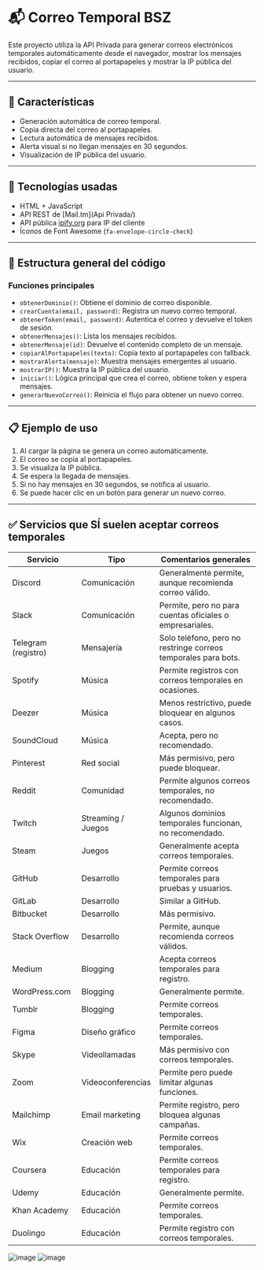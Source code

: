 # 📬 Correo Temporal BSZ

Este proyecto utiliza la API Privada para generar correos electrónicos temporales automáticamente desde el navegador, mostrar los mensajes recibidos, copiar el correo al portapapeles y mostrar la IP pública del usuario.

---

## 🚀 Características

- Generación automática de correo temporal.
- Copia directa del correo al portapapeles.
- Lectura automática de mensajes recibidos.
- Alerta visual si no llegan mensajes en 30 segundos.
- Visualización de IP pública del usuario.

---

## 🔧 Tecnologías usadas

- HTML + JavaScript
- API REST de [Mail.tm](Api Privada/)
- API pública [ipify.org](https://www.ipify.org/) para IP del cliente
- Íconos de Font Awesome (`fa-envelope-circle-check`)

---

## 📂 Estructura general del código

### Funciones principales

- `obtenerDominio()`: Obtiene el dominio de correo disponible.
- `crearCuenta(email, password)`: Registra un nuevo correo temporal.
- `obtenerToken(email, password)`: Autentica el correo y devuelve el token de sesión.
- `obtenerMensajes()`: Lista los mensajes recibidos.
- `obtenerMensaje(id)`: Devuelve el contenido completo de un mensaje.
- `copiarAlPortapapeles(texto)`: Copia texto al portapapeles con fallback.
- `mostrarAlerta(mensaje)`: Muestra mensajes emergentes al usuario.
- `mostrarIP()`: Muestra la IP pública del usuario.
- `iniciar()`: Lógica principal que crea el correo, obtiene token y espera mensajes.
- `generarNuevoCorreo()`: Reinicia el flujo para obtener un nuevo correo.

---

## 📋 Ejemplo de uso

1. Al cargar la página se genera un correo automáticamente.
2. El correo se copia al portapapeles.
3. Se visualiza la IP pública.
4. Se espera la llegada de mensajes.
5. Si no hay mensajes en 30 segundos, se notifica al usuario.
6. Se puede hacer clic en un botón para generar un nuevo correo.

---

## ✅ Servicios que SÍ suelen aceptar correos temporales

| Servicio           | Tipo                | Comentarios generales                                                              |
|--------------------|---------------------|-------------------------------------------------------------------------------------|
| Discord            | Comunicación        | Generalmente permite, aunque recomienda correo válido.                             |
| Slack              | Comunicación        | Permite, pero no para cuentas oficiales o empresariales.                           |
| Telegram (registro)| Mensajería          | Solo teléfono, pero no restringe correos temporales para bots.                     |
| Spotify            | Música              | Permite registros con correos temporales en ocasiones.                             |
| Deezer             | Música              | Menos restrictivo, puede bloquear en algunos casos.                                |
| SoundCloud         | Música              | Acepta, pero no recomendado.                                                       |
| Pinterest          | Red social          | Más permisivo, pero puede bloquear.                                                |
| Reddit             | Comunidad           | Permite algunos correos temporales, no recomendado.                                |
| Twitch             | Streaming / Juegos  | Algunos dominios temporales funcionan, no recomendado.                             |
| Steam              | Juegos              | Generalmente acepta correos temporales.                                            |
| GitHub             | Desarrollo          | Permite correos temporales para pruebas y usuarios.                                |
| GitLab             | Desarrollo          | Similar a GitHub.                                                                  |
| Bitbucket          | Desarrollo          | Más permisivo.                                                                     |
| Stack Overflow     | Desarrollo          | Permite, aunque recomienda correos válidos.                                        |
| Medium             | Blogging            | Acepta correos temporales para registro.                                           |
| WordPress.com      | Blogging            | Generalmente permite.                                                              |
| Tumblr             | Blogging            | Permite correos temporales.                                                        |
| Figma              | Diseño gráfico      | Permite correos temporales.                                                        |
| Skype              | Videollamadas       | Más permisivo con correos temporales.                                              |
| Zoom               | Videoconferencias   | Permite pero puede limitar algunas funciones.                                      |
| Mailchimp          | Email marketing     | Permite registro, pero bloquea algunas campañas.                                   |
| Wix                | Creación web        | Permite correos temporales.                                                        |
| Coursera           | Educación           | Permite correos temporales para registro.                                          |
| Udemy              | Educación           | Generalmente permite.                                                              |
| Khan Academy       | Educación           | Permite correos temporales.                                                        |
| Duolingo           | Educación           | Permite registro con correos temporales.                                           |

![image](https://github.com/user-attachments/assets/35d8a7c2-add8-4ef7-a876-d65aaa6d3ccb)
![image](https://github.com/user-attachments/assets/84079fb7-d041-4e7b-b45c-56711f755cac)
